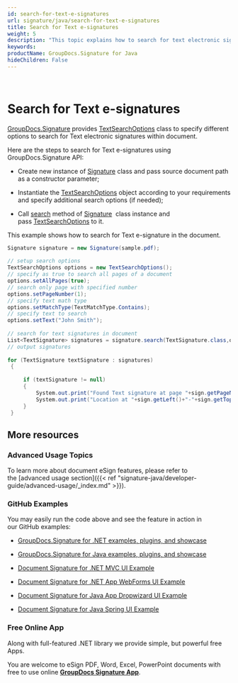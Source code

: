 ```yaml
---
id: search-for-text-e-signatures
url: signature/java/search-for-text-e-signatures
title: Search for Text e-signatures
weight: 5
description: "This topic explains how to search for text electronic signatures within the document pages by GroupDocs.Signature API."
keywords: 
productName: GroupDocs.Signature for Java
hideChildren: False
---
```

   

# Search for Text e-signatures

[GroupDocs.Signature](https://products.groupdocs.com/signature/java) provides [TextSearchOptions](https://apireference.groupdocs.com/java/signature/com.groupdocs.signature.options.search/TextSearchOptions) class to specify different options to search for Text electronic signatures within document.

Here are the steps to search for Text e-signatures using GroupDocs.Signature API:

*   Create new instance of [Signature](https://apireference.groupdocs.com/java/signature/com.groupdocs.signature/Signature) class and pass source document path as a constructor parameter;
    
*   Instantiate the [TextSearchOptions](https://apireference.groupdocs.com/java/signature/com.groupdocs.signature.options.search/TextSearchOptions) object according to your requirements and specify additional search options (if needed);  
    
*   Call [search](https://apireference.groupdocs.com/java/signature/com.groupdocs.signature/Signature#search(java.lang.Class,%20com.groupdocs.signature.options.search.SearchOptions)) method of [Signature](https://apireference.groupdocs.com/java/signature/com.groupdocs.signature/Signature)  class instance and pass [TextSearchOptions](https://apireference.groupdocs.com/java/signature/com.groupdocs.signature.options.search/TextSearchOptions) to it.
    

This example shows how to search for Text e-signature in the document.

```csharp
Signature signature = new Signature(sample.pdf);
 
// setup search options
TextSearchOptions options = new TextSearchOptions();
// specify as true to search all pages of a document
options.setAllPages(true);
// search only page with specified number
options.setPageNumber(1);
// specify text math type    
options.setMatchType(TextMatchType.Contains);
// specify text to search
options.setText("John Smith");
 
// search for text signatures in document
List<TextSignature> signatures = signature.search(TextSignature.class,options);
// output signatures
 
for (TextSignature textSignature : signatures)
 {
 
     if (textSignature != null)
     {
         System.out.print("Found Text signature at page "+sign.getPageNumber()+" with type ["+sign.getSignatureImplementation()+"] and text '"+sign.getText()+"'.");
         System.out.print("Location at "+sign.getLeft()+"-"+sign.getTop()+". Size is "+sign.getWidth()+"x"+sign.getHeight()+".");
     }
 }
```

## More resources

### Advanced Usage Topics

To learn more about document eSign features, please refer to the [advanced usage section]({{< ref "signature-java/developer-guide/advanced-usage/_index.md" >}}).

### GitHub Examples 

You may easily run the code above and see the feature in action in our GitHub examples:

*   [GroupDocs.Signature for .NET examples, plugins, and showcase](https://github.com/groupdocs-signature/GroupDocs.Signature-for-.NET)
    
*   [GroupDocs.Signature for Java examples, plugins, and showcase](https://github.com/groupdocs-signature/GroupDocs.Signature-for-Java)
    
*   [Document Signature for .NET MVC UI Example](https://github.com/groupdocs-signature/GroupDocs.Signature-for-.NET-MVC) 
    
*   [Document Signature for .NET App WebForms UI Example](https://github.com/groupdocs-signature/GroupDocs.Signature-for-.NET-WebForms)
    
*   [Document Signature for Java App Dropwizard UI Example](https://github.com/groupdocs-signature/GroupDocs.Signature-for-Java-Dropwizard)
    
*   [Document Signature for Java Spring UI Example](https://github.com/groupdocs-signature/GroupDocs.Signature-for-Java-Spring)
    

### Free Online App 

Along with full-featured .NET library we provide simple, but powerful free Apps.

You are welcome to eSign PDF, Word, Excel, PowerPoint documents with free to use online **[GroupDocs Signature App](https://products.groupdocs.app/signature)**.
